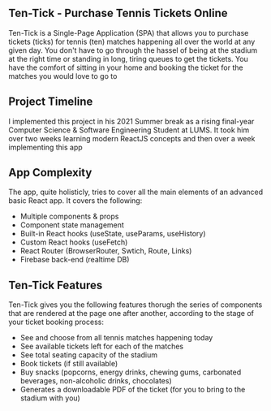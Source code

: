 ## Ten-Tick - Purchase Tennis Tickets Online
Ten-Tick is a Single-Page Application (SPA) that allows you to purchase tickets (ticks) for tennis (ten) matches happening all over the world at any given day. You don't have to go through the hassel of being at the stadium at the right time or standing in long, tiring queues to get the tickets. You have the comfort of sitting in your home and booking the ticket for the matches you would love to go to

## Project Timeline
I implemented this project in his 2021 Summer break as a rising final-year Computer Science & Software Engineering Student at LUMS. It took him over two weeks learning modern ReactJS concepts and then over a week implementing this app

## App Complexity
The app, quite holisticly, tries to cover all the main elements of an advanced basic React app. It covers the following:
* Multiple components & props
* Component state management
* Built-in React hooks (useState, useParams, useHistory)
* Custom React hooks (useFetch)
* React Router (BrowserRouter, Swtich, Route, Links)
* Firebase back-end (realtime DB)

## Ten-Tick Features
Ten-Tick gives you the following features thorugh the series of components that are rendered at the page one after another, according to the stage of your ticket booking process:
* See and choose from all tennis matches happening today
* See available tickets left for each of the matches
* See total seating capacity of the stadium
* Book tickets (if still available)
* Buy snacks (popcorns, energy drinks, chewing gums, carbonated beverages, non-alcoholic drinks, chocolates)
* Generates a downloadable PDF of the ticket (for you to bring to the stadium with you)

